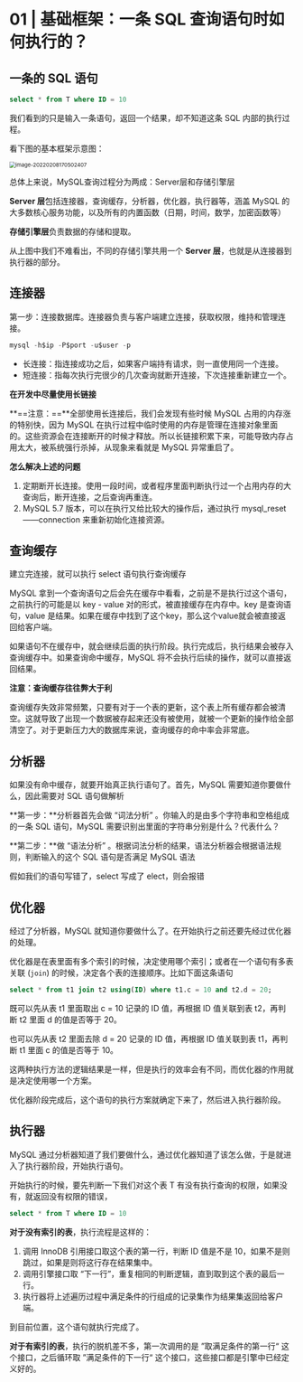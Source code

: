 # 01 | 基础框架：一条 SQL 查询语句时如何执行的？

## 一条的 SQL 语句

```sql
select * from T where ID = 10
```

我们看到的只是输入一条语句，返回一个结果，却不知道这条 SQL 内部的执行过程。

看下图的基本框架示意图：

<img src="https://lixianghong.oss-cn-beijing.aliyuncs.com/typore/image-20220208170502407.png" alt="image-20220208170502407" style="zoom:67%;" />

总体上来说，MySQL查询过程分为两成：Server层和存储引擎层



**Server 层**包括连接器，查询缓存，分析器，优化器，执行器等，涵盖 MySQL 的大多数核心服务功能，以及所有的内置函数（日期，时间，数学，加密函数等）

**存储引擎层**负责数据的存储和提取。

从上图中我们不难看出，不同的存储引擎共用一个 **Server 层**，也就是从连接器到执行器的部分。



## 连接器

第一步：连接数据库。连接器负责与客户端建立连接，获取权限，维持和管理连接。

```sql
mysql -h$ip -P$port -u$user -p
```

- 长连接：指连接成功之后，如果客户端持有请求，则一直使用同一个连接。
- 短连接：指每次执行完很少的几次查询就断开连接，下次连接重新建立一个。

**在开发中尽量使用长链接**

**==注意：==**全部使用长连接后，我们会发现有些时候 MySQL 占用的内存涨的特别快，因为 MySQL 在执行过程中临时使用的内存是管理在连接对象里面的。这些资源会在连接断开的时候才释放。所以长链接积累下来，可能导致内存占用太大，被系统强行杀掉，从现象来看就是 MySQL 异常重启了。

**怎么解决上述的问题**

1. 定期断开长连接。使用一段时间，或者程序里面判断执行过一个占用内存的大查询后，断开连接，之后查询再重连。
2. MySQL 5.7 版本，可以在执行又给比较大的操作后，通过执行 mysql_reset——connection 来重新初始化连接资源。



## 查询缓存

建立完连接，就可以执行 select 语句执行查询缓存

MySQL 拿到一个查询语句之后会先在缓存中看看，之前是不是执行过这个语句，之前执行的可能是以 key - value 对的形式，被直接缓存在内存中。key 是查询语句，value 是结果。如果在缓存中找到了这个key，那么这个value就会被直接返回给客户端。

如果语句不在缓存中，就会继续后面的执行阶段。执行完成后，执行结果会被存入查询缓存中。如果查询命中缓存，MySQL 将不会执行后续的操作，就可以直接返回结果。

**注意：查询缓存往往弊大于利**

查询缓存失效非常频繁，只要有对于一个表的更新，这个表上所有缓存都会被清空。这就导致了出现一个数据被存起来还没有被使用，就被一个更新的操作给全部清空了。对于更新压力大的数据库来说，查询缓存的命中率会非常底。



## 分析器

如果没有命中缓存，就要开始真正执行语句了。首先，MySQL 需要知道你要做什么，因此需要对 SQL 语句做解析



**第一步：**分析器首先会做 “词法分析” 。你输入的是由多个字符串和空格组成的一条 SQL 语句，MySQL 需要识别出里面的字符串分别是什么？代表什么？

**第二步：**做 “语法分析” 。根据词法分析的结果，语法分析器会根据语法规则，判断输入的这个 SQL 语句是否满足 MySQL 语法

假如我们的语句写错了，select 写成了 elect，则会报错



## 优化器

经过了分析器，MySQL 就知道你要做什么了。在开始执行之前还要先经过优化器的处理。

优化器是在表里面有多个索引的时候，决定使用哪个索引；或者在一个语句有多表关联 (`join`) 的时候，决定各个表的连接顺序。比如下面这条语句

```sql
select * from t1 join t2 using(ID) where t1.c = 10 and t2.d = 20;
```

既可以先从表 t1 里面取出 c = 10 记录的 ID 值，再根据 ID 值关联到表 t2，再判断 t2 里面 d 的值是否等于 20。

也可以先从表 t2 里面去除 d = 20 记录的 ID 值，再根据 ID 值关联到表 t1，再判断 t1 里面 c 的值是否等于 10。

这两种执行方法的逻辑结果是一样，但是执行的效率会有不同，而优化器的作用就是决定使用哪一个方案。

优化器阶段完成后，这个语句的执行方案就确定下来了，然后进入执行器阶段。



## 执行器

MySQL 通过分析器知道了我们要做什么，通过优化器知道了该怎么做，于是就进入了执行器阶段，开始执行语句。

开始执行的时候，要先判断一下我们对这个表 T 有没有执行查询的权限，如果没有，就返回没有权限的错误，

```sql
select * from T where ID = 10
```

**对于没有索引的表**，执行流程是这样的：

1. 调用 InnoDB 引用接口取这个表的第一行，判断 ID 值是不是 10，如果不是则跳过，如果是则将这行存在结果集中。
2. 调用引擎接口取 “下一行”，重复相同的判断逻辑，直到取到这个表的最后一行。
3. 执行器将上述遍历过程中满足条件的行组成的记录集作为结果集返回给客户端。

到目前位置，这个语句就执行完成了。

**对于有索引的表**，执行的脱机差不多，第一次调用的是 ”取满足条件的第一行“ 这个接口，之后循环取 ”满足条件的下一行“ 这个接口，这些接口都是引擎中已经定义好的。













































































